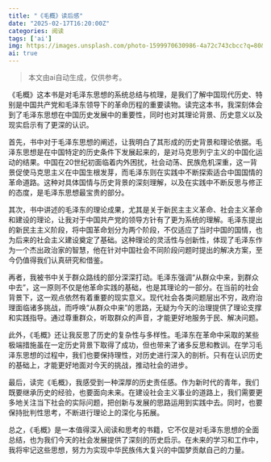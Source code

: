 ```yaml
---
title: "《毛概》读后感"
date: "2025-02-17T16:20:00Z"
categories: 阅读
tags: ['ai']
img: https://images.unsplash.com/photo-1599970630986-4a72c743cbcc?q=80&w=1470&auto=format&fit=crop&ixlib=rb-4.1.0&ixid=M3wxMjA3fDB8MHxwaG90by1wYWdlfHx8fGVufDB8fHx8fA%3D%3D
ai: true
---
```

> 本文由ai自动生成，仅供参考。

《毛概》这本书是对毛泽东思想的系统总结与梳理，是我们了解中国现代历史、特别是中国共产党和毛泽东领导下的革命历程的重要读物。读完这本书，我深刻体会到了毛泽东思想在中国历史发展中的重要性，同时也对其理论背景、历史意义以及现实启示有了更深的认识。

首先，书中对于毛泽东思想的阐述，让我明白了其形成的历史背景和理论依据。毛泽东思想是在中国特定的历史条件下发展起来的，是对马克思列宁主义的中国化运动的结果。中国在20世纪初面临着内外困扰，社会动荡、民族危机深重，这一背景促使马克思主义在中国生根发芽，而毛泽东则在实践中不断探索适合中国国情的革命道路。这种对具体国情与历史背景的深刻理解，以及在实践中不断反思与修正的态度，是毛泽东思想最宝贵的部分。

其次，书中讲述的毛泽东的理论成果，尤其是关于新民主主义革命、社会主义革命和建设的理论，让我对于中国共产党的领导方针有了更为系统的理解。毛泽东提出的新民主主义阶段，将中国革命划分为两个阶段，不仅适应了当时中国的国情，也为后来的社会主义建设奠定了基础。这种理论的灵活性与创新性，体现了毛泽东作为一个杰出政治家的智慧，他在针对中国社会不同阶段问题时提出的解决方案，至今仍值得我们认真研究和借鉴。

再者，我被书中关于群众路线的部分深深打动。毛泽东强调“从群众中来，到群众中去”，这一原则不仅是他革命实践的基础，也是其理论的一部分。在当前的社会背景下，这一观点依然有着重要的现实意义。现代社会各类问题层出不穷，政府治理面临诸多挑战，而呼唤“从群众中来”的思路，无疑为今天的治理提供了理论支撑和实践指导。通过尊重群众，听取群众的声音，才能更好地服务于民、解决问题。

此外，《毛概》还让我反思了历史的复杂性与多样性。毛泽东在革命中采取的某些极端措施虽在一定历史背景下取得了成功，但也带来了诸多反思和教训。在学习毛泽东思想的过程中，我们也要保持理性，对历史进行深入的剖析。只有在认识历史的基础上，才能更好地面对今天的挑战，推动社会的进步。

最后，读完《毛概》，我感受到一种深厚的历史责任感。作为新时代的青年，我们既要继承历史的经验，也要面向未来。在建设社会主义事业的道路上，我们需要更多地关注当下社会的实际问题，把创新与发展的思路运用到实践中去。同时，也要保持批判性思考，不断进行理论上的深化与拓展。

总之，《毛概》是一本值得深入阅读和思考的书籍，它不仅是对毛泽东思想的全面总结，也为我们今天的社会发展提供了深刻的历史启示。在未来的学习和工作中，我将牢记这些思想，努力为实现中华民族伟大复兴的中国梦贡献自己的力量。